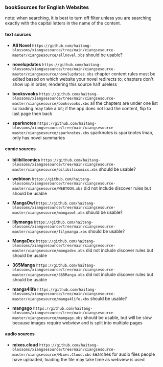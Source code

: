 ### bookSources for English Websites

note: when searching, it is best to turn off filter unless you are searching exactly with the capital letters in the name of the content. 

#### text sources

- **All Novel** `https://github.com/haitang-blossoms/xiangsesource/tree/main/xiangsesource-master/xiangsesource/allnovel.xbs`
should be usable?

- **novelupdates** `https://github.com/haitang-blossoms/xiangsesource/tree/main/xiangsesource-master/xiangsesource/novelupdates.xbs`
chapter content rules must be edited based on which website your novel redirects to; chapters don't show up in order, rendering this source half useless

- **booksvooks** `https://github.com/haitang-blossoms/xiangsesource/tree/main/xiangsesource-master/xiangsesource/booksvooks.xbs`
all the chapters are under one list so loading may take a bit; if the app does not load the content, flip to last page then back

- **sparknotes** `https://github.com/haitang-blossoms/xiangsesource/tree/main/xiangsesource-master/xiangsesource/sparknotes.xbs`
sparknotes is sparknotes lmao, only has novel summaries

#### comic sources

- **bilibilicomics** `https://github.com/haitang-blossoms/xiangsesource/tree/main/xiangsesource-master/xiangsesource/bilibilicomics.xbs`
should be usable?

- **webtoon** `https://github.com/haitang-blossoms/xiangsesource/tree/main/xiangsesource-master/xiangsesource/WEBTOON.xbs`
did not include discover rules but should be usable

- **MangaOwl** `https://github.com/haitang-blossoms/xiangsesource/tree/main/xiangsesource-master/xiangsesource/mangaowl.xbs`
should be usable?

- **lilymanga** `https://github.com/haitang-blossoms/xiangsesource/tree/main/xiangsesource-master/xiangsesource/lilymanga.xbs`
should be usable?

- **MangaDex** `https://github.com/haitang-blossoms/xiangsesource/tree/main/xiangsesource-master/xiangsesource/mangadex.xbs`
did not include discover rules but should be usable

- **365Manga** `https://github.com/haitang-blossoms/xiangsesource/tree/main/xiangsesource-master/xiangsesource/365Manga.xbs`
did not include discover rules but should be usable

- **manga4life** `https://github.com/haitang-blossoms/xiangsesource/tree/main/xiangsesource-master/xiangsesource/manga4life.xbs`
should be usable?

- **mangago** `https://github.com/haitang-blossoms/xiangsesource/tree/main/xiangsesource-master/xiangsesource/mangago.xbs`
should be usable, but will be slow because images require webview and is split into multiple pages

#### audio sources

- **mixes.cloud** `https://github.com/haitang-blossoms/xiangsesource/tree/main/xiangsesource-master/xiangsesource/Mixes.Cloud.xbs`
searches for audio files people have uploaded, loading the file may take time as webview is used
